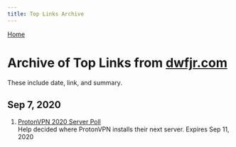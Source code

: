 ```yaml
---
title: Top Links Archive
---
```


[Home](../)

# Archive of Top Links from [dwfjr.com](www.dwfjr.com)
These include date, link, and summary.

## Sep 7, 2020
1. [ProtonVPN 2020 Server Poll](https://protonvpn.com/blog/servers-poll-2020/?utm_campaign=ww-en-2c-generic-coms_email-monthly_newsletter&utm_source=proton_users&utm_medium=email&utm_content=2020_-_august) \
Help decided where ProtonVPN installs their next server. Expires Sep 11, 2020
